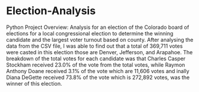 # Election-Analysis
Python
Project Overview:
Analysis for an election of the Colorado board of elections for a local congressional election to determine the winning candidate and the largest voter turnout based on county. 
After analysing the data from the CSV file, I was able to find out that a total of 369,711 votes were casted in this election those are Denver, Jefferson, and Arapahoe. The breakdown of the total votes for each candidate was that Charles Casper Stockham received 23.0% of the vote from the total votes, while Raymon Anthony Doane received 3.1% of the vote which are 11,606 votes and  inally Diana DeGette received 73.8% of the vote which is 272,892 votes, was the winner of this election.

